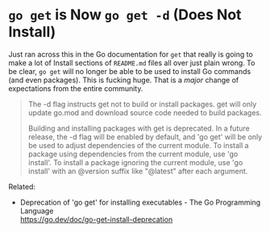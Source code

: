 # `go get` is Now `go get -d` (Does Not Install)

Just ran across this in the Go documentation for `get` that really is
going to make a lot of Install sections of `README.md` files all over
just plain wrong. To be clear, `go get` will no longer be able to be
used to install Go commands (and even packages). This is fucking huge.
That is a *major* change of expectations from the entire community.

> The -d flag instructs get not to build or install packages. get will
  only update go.mod and download source code needed to build packages.
>
> Building and installing packages with get is deprecated. In a future
  release, the -d flag will be enabled by default, and 'go get' will be
  only be used to adjust dependencies of the current module. To install
  a package using dependencies from the current module, use 'go
  install'. To install a package ignoring the current module, use 'go
  install' with an @version suffix like "@latest" after each argument.

Related:

* Deprecation of \'go get\' for installing executables - The Go Programming Language  
  <https://go.dev/doc/go-get-install-deprecation>
